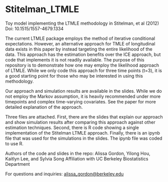 # Stitelman_LTMLE
Toy model implementing the LTMLE methodology in Stitelman, et al (2012) Doi: 10.1515/1557-4679.1334

The current LTMLE package employs the method of iterative conditional expectations. However, an alternative approach for TMLE of longitudinal data exists in this paper by instead targeting the entire likelihood of the data. This approach has the estimation benefits over the ICE approach, but code that implements it is not readily available. The purpose of this repository is to demonstrate how one may employ the likelihood approach of LTMLE. While we only code this approach for three time points (t=3), it is a good starting point for those who may be interested in using this methodology. 

Our approach and simulation results are available in the slides. While we do not employ the Markov assumption, it is heavily recommended under more timepoints and complex time-varying covariates. See the paper for more detailed explanation of the approach.

Three files are attached. First, there are the slides that explain our approach and show simulation results after comparing this approach against other estimation techniques. Second, there is R code showing a single implementation of the Stitelman LTMLE approach. Finally, there is an ipynb file that was used for the simulations in the slides. The ipynb file was coded to use R.

Authors of the code and slides in the repo: Alissa Gordon, Yilong Hou, Kaitlyn Lee, and Sylvia Song 
Affiliation with UC Berkeley Biostatistics Department

For questions and inquiries: alissa_gordon@berkeley.edu
